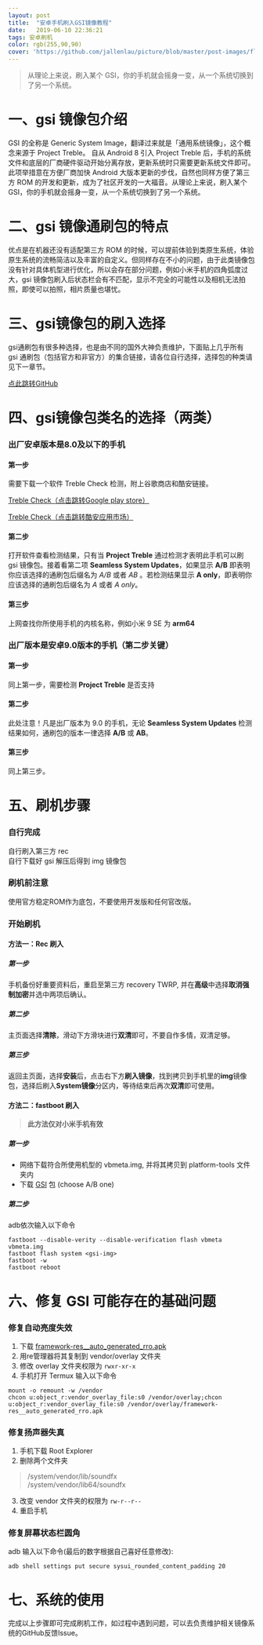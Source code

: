 ```yaml
---
layout: post
title:  "安卓手机刷入GSI镜像教程"
date:   2019-06-10 22:36:21
tags: 安卓刷机
color: rgb(255,90,90)
cover: 'https://github.com/jallenlau/picture/blob/master/post-images/flash_gsi.jpg?raw=true'
---
```


> 从理论上来说，刷入某个 GSI，你的手机就会摇身一变，从一个系统切换到了另一个系统。

# 一、gsi 镜像包介绍
GSI 的全称是 Generic System Image，翻译过来就是「通用系统镜像」，这个概念来源于 Project Treble。 自从 Android 8 引入 Project Treble 后，手机的系统文件和底层的厂商硬件驱动开始分离存放，更新系统时只需要更新系统文件即可。此项举措意在方便厂商加快 Android 大版本更新的步伐，自然也同样方便了第三方 ROM 的开发和更新，成为了社区开发的一大福音。从理论上来说，刷入某个 GSI，你的手机就会摇身一变，从一个系统切换到了另一个系统。
# 二、gsi 镜像通刷包的特点
优点是在机器还没有适配第三方 ROM 的时候，可以提前体验到类原生系统，体验原生系统的流畅简洁以及丰富的自定义。但同样存在不小的问题，由于此类镜像包没有针对具体机型进行优化，所以会存在部分问题，例如小米手机的四角弧度过大，gsi 镜像包刷入后状态栏会有不匹配，显示不完全的可能性以及相机无法拍照，即使可以拍照，相片质量也堪忧。
# 三、gsi镜像包的刷入选择
gsi通刷包有很多种选择，也是由不同的国外大神负责维护，下面贴上几乎所有 gsi 通刷包（包括官方和非官方）的集合链接，请各位自行选择，选择包的种类请见下一章节。

[点此跳转GitHub](https://github.com/phhusson/treble_experimentations/wiki/Generic-System-Image-%28GSI%29-list)
# 四、gsi镜像包类名的选择（两类）
### 出厂安卓版本是8.0及以下的手机
#### 第一步  
需要下载一个软件 Treble Check 检测，附上谷歌商店和酷安链接。

   [Treble Check（点击跳转Google play store）](https://play.google.com/store/apps/details?id=com.kevintresuelo.treble)

   [Treble Check（点击跳转酷安应用市场）](https://www.coolapk.com/apk/com.kevintresuelo.treble)
#### 第二步  
打开软件查看检测结果，只有当 **Project Treble** 通过检测才表明此手机可以刷 gsi 镜像包。接着看第二项 **Seamless System Updates**，如果显示 **A/B** 即表明你应该选择的通刷包后缀名为 *A/B* 或者 *AB* 。若检测结果显示 **A only**，即表明你应该选择的通刷包后缀名为 *A* 或者 *A only*。
#### 第三步  
上网查找你所使用手机的内核名称，例如小米 9 SE 为 **arm64**

### 出厂版本是安卓9.0版本的手机（第二步关键）
#### 第一步  
同上第一步，需要检测 **Project Treble** 是否支持
#### 第二步  
此处注意！凡是出厂版本为 9.0 的手机，无论 **Seamless System Updates** 检测结果如何，通刷包的版本一律选择 **A/B** 或 **AB**。
#### 第三步  
同上第三步。

# 五、刷机步骤
### 自行完成
自行刷入第三方 rec  
自行下载好 gsi 解压后得到 img 镜像包

### 刷机前注意
使用官方稳定ROM作为底包，不要使用开发版和任何官改版。

### 开始刷机
#### 方法一：Rec 刷入
##### 第一步  
手机备份好重要资料后，重启至第三方 recovery TWRP, 并在**高级**中选择**取消强制加密**并选中两项后确认。
##### 第二步  
主页面选择**清除**，滑动下方滑块进行**双清**即可，不要自作多情，双清足够。
##### 第三步  
返回主页面，选择**安装**后，点击右下方**刷入镜像**，找到拷贝到手机里的**img**镜像包，选择后刷入**System镜像**分区内，等待结束后再次**双清**即可使用。

#### 方法二：fastboot 刷入    
>**此方法仅对小米手机有效**
##### 第一步
- 网络下载符合所使用机型的 vbmeta.img, 并将其拷贝到 platform-tools 文件夹内  
- 下载 [GSI](https://github.com/phhusson/treble_experimentations/wiki/Generic-System-Image-%28GSI%29-list) 包  (choose A/B one)

##### 第二步  
adb依次输入以下命令
```linux
fastboot --disable-verity --disable-verification flash vbmeta vbmeta.img
fastboot flash system <gsi-img>
fastboot -w
fastboot reboot
```

# 六、修复 GSI 可能存在的基础问题
### 修复自动亮度失效
1. 下载 [framework-res__auto_generated_rro.apk](https://drive.google.com/open?id=1DF-v-gwG1rQT-SbAZQYlTwFZFcOPKI9U)
2.  用re管理器将其复制到 vendor/overlay 文件夹
3. 修改 overlay 文件夹权限为 `rwxr-xr-x`
3. 手机打开 Termux 输入以下命令
```linux
mount -o remount -w /vendor
chcon u:object_r:vendor_overlay_file:s0 /vendor/overlay;chcon u:object_r:vendor_overlay_file:s0 /vendor/overlay/framework-res__auto_generated_rro.apk
```

### 修复扬声器失真
1. 手机下载 Root Explorer
2. 删除两个文件夹
>/system/vendor/lib/soundfx  
>/system/vendor/lib64/soundfx
3. 改变 vendor 文件夹的权限为  `rw-r--r--`
4. 重启手机

### 修复屏幕状态栏圆角
adb 输入以下命令(最后的数字根据自己喜好任意修改):  
```linux
adb shell settings put secure sysui_rounded_content_padding 20
```

# 七、系统的使用
完成以上步骤即可完成刷机工作，如过程中遇到问题，可以去负责维护相关镜像系统的GitHub反馈Issue。

